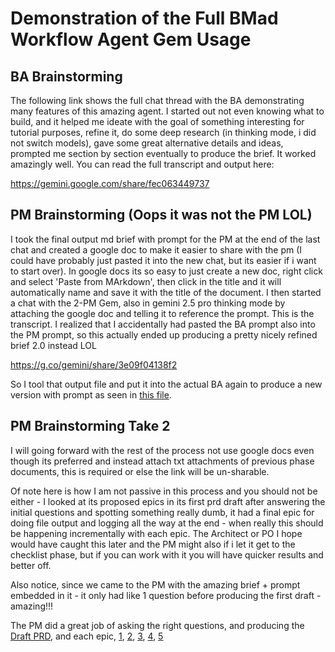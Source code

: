 # Demonstration of the Full BMad Workflow Agent Gem Usage

## BA Brainstorming

The following link shows the full chat thread with the BA demonstrating many features of this amazing agent. I started out not even knowing what to build, and it helped me ideate with the goal of something interesting for tutorial purposes, refine it, do some deep research (in thinking mode, i did not switch models), gave some great alternative details and ideas, prompted me section by section eventually to produce the brief. It worked amazingly well. You can read the full transcript and output here:

https://gemini.google.com/share/fec063449737

## PM Brainstorming (Oops it was not the PM LOL)

I took the final output md brief with prompt for the PM at the end of the last chat and created a google doc to make it easier to share with the pm (I could have probably just pasted it into the new chat, but its easier if i want to start over). In google docs its so easy to just create a new doc, right click and select 'Paste from MArkdown', then click in the title and it will automatically name and save it with the title of the document. I then started a chat with the 2-PM Gem, also in gemini 2.5 pro thinking mode by attaching the google doc and telling it to reference the prompt. This is the transcript. I realized that I accidentally had pasted the BA prompt also into the PM prompt, so this actually ended up producing a pretty nicely refined brief 2.0 instead LOL

https://g.co/gemini/share/3e09f04138f2

So I tool that output file and put it into the actual BA again to produce a new version with prompt as seen in [this file](final-brief-with-pm-prompt.txt).

## PM Brainstorming Take 2

I will going forward with the rest of the process not use google docs even though its preferred and instead attach txt attachments of previous phase documents, this is required or else the link will be un-sharable.

Of note here is how I am not passive in this process and you should not be either - I looked at its proposed epics in its first prd draft after answering the initial questions and spotting something really dumb, it had a final epic for doing file output and logging all the way at the end - when really this should be happening incrementally with each epic. The Architect or PO I hope would have caught this later and the PM might also if i let it get to the checklist phase, but if you can work with it you will have quicker results and better off.

Also notice, since we came to the PM with the amazing brief + prompt embedded in it - it only had like 1 question before producing the first draft - amazing!!!

The PM did a great job of asking the right questions, and producing the [Draft PRD](./draft-prd.txt), and each epic, [1](./epic1-draft.txt), [2](./epic2-draft.txt), [3](./epic3-draft.txt), [4](./epic4-draft.txt), [5](epic5-draft.txt)
